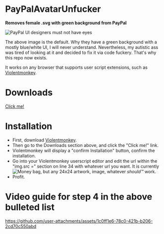 # PayPalAvatarUnfucker

**Removes female .svg with green background from PayPal**

![PayPal UI designers must not have eyes](https://i.imgur.com/YQp062Z.png)

The above image is the default. Why they have a green background with a mostly blue/white UI, I will never understand. Nevertheless, my autistic ass was tired of looking at it and decided to fix it via code fuckery. That's why this repo now exists. 

It works on any browser that supports user script extensions, such as [Violentmonkey](https://violentmonkey.github.io/).


# Downloads
[Click me!](https://github.com/NoahBK/PayPalAvatarUnfucker/raw/main/script.user.js)

# Installation
* First, download [Violentmonkey](https://violentmonkey.github.io/get-it/).
* Then go to the Downloads section above, and click the "Click me!" link.
* Violentmonkey will display a "confirm Installation" button, confirm the installation.
* Go into your Violentmonkey userscript editor and edit the url within the "img.src =" section on line 34 with whatever url you want. It is currently ![Money bag](https://i.imgur.com/27aIpC1.png), but any 24x24 artwork, image, whatever *should™* work.
* Profit.

# Video guide for step 4 in the above bulleted list
https://github.com/user-attachments/assets/1c0ff1e6-78c0-421b-b206-2cd70c550abd
